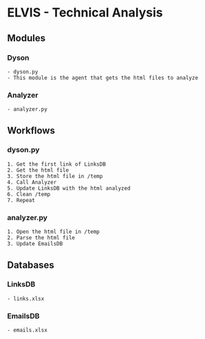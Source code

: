 # ELVIS - Technical Analysis

## Modules

### Dyson
    - dyson.py
    - This module is the agent that gets the html files to analyze

### Analyzer
    - analyzer.py

## Workflows
### dyson.py
    1. Get the first link of LinksDB
    2. Get the html file
    3. Store the html file in /temp
    4. Call Analyzer
    5. Update LinksDB with the html analyzed
    6. Clean /temp
    7. Repeat
### analyzer.py
    1. Open the html file in /temp
    2. Parse the html file
    3. Update EmailsDB
## Databases

### LinksDB
    - links.xlsx

### EmailsDB
    - emails.xlsx
